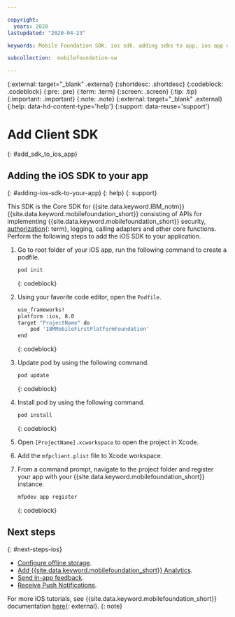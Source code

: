 ```yaml
---

copyright:
  years: 2020
lastupdated: "2020-04-23"

keywords: Mobile Foundation SDK, ios sdk, adding sdks to app, ios app development, native app, ios apps, swift app

subcollection:  mobilefoundation-sw

---
```


{:external: target="_blank" .external}
{:shortdesc: .shortdesc}
{:codeblock: .codeblock}
{:pre: .pre}
{:term: .term}
{:screen: .screen}
{:tip: .tip}
{:important: .important}
{:note: .note}
{:external: target="_blank" .external}
{:help: data-hd-content-type='help'}
{:support: data-reuse='support'}

# Add Client SDK
{: #add_sdk_to_ios_app}

## Adding the iOS SDK to your app
{: #adding-ios-sdk-to-your-app}
{: help}
{: support}

This SDK is the Core SDK for {{site.data.keyword.IBM_notm}} {{site.data.keyword.mobilefoundation_short}} consisting of APIs for implementing {{site.data.keyword.mobilefoundation_short}} security, [authorization](#x2014653){: term}, logging, calling adapters and other core functions. Perform the following steps to add the iOS SDK to your application.

1. Go to root folder of your iOS app, run the following command to create a podfile.

   ```bash
   pod init
   ```
   {: codeblock}

2. Using your favorite code editor, open the `Podfile`.

   ```bash
   use_frameworks!
   platform :ios, 8.0
   target "ProjectName" do
       pod 'IBMMobileFirstPlatformFoundation'
   end
   ```
   {: codeblock}

3. Update pod by using the following command.

   ```bash
   pod update
   ```
   {: codeblock} 

4. Install pod by using the following command.

   ```bash
   pod install
   ```
   {: codeblock}

5. Open `[ProjectName].xcworkspace` to open the project in Xcode.

6. Add the `mfpclient.plist` file to Xcode workspace.

7. From a command prompt, navigate to the project folder and register your app with your {{site.data.keyword.mobilefoundation_short}} instance.

   ```bash
   mfpdev app register
   ```
   {: codeblock}
   
## Next steps
{: #next-steps-ios}

* [Configure offline storage](/docs/mobilefoundation-sw?topic=mobilefoundation-sw-configure_offline_storage_ios).
* [Add {{site.data.keyword.mobilefoundation_short}} Analytics](/docs/mobilefoundation-sw?topic=mobilefoundation-sw-instrument_ios_app).
* [Send in-app feedback](/docs/mobilefoundation-sw?topic=mobilefoundation-sw-sending_in_app_user_feedback_ios).
* [Receive Push Notifications](/docs/mobilefoundation-sw?topic=mobilefoundation-sw-receiving_push_notifications_in_ios).

For more iOS tutorials, see {{site.data.keyword.mobilefoundation_short}} documentation [here](https://mobilefirstplatform.ibmcloud.com/tutorials/en/foundation/8.0/ios-tutorials/){: external}.
{: note}
